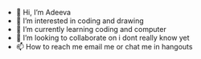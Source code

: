 - 👋 Hi, I’m Adeeva
- 👀 I’m interested in coding and drawing
- 🌱 I’m currently learning coding and computer 
- 💞️ I’m looking to collaborate on i dont really know yet
- 📫 How to reach me email me or chat me in hangouts 
